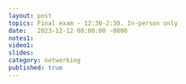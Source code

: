 ```yaml
---
layout: post
topics: Final exam - 12:30-2:30. In-person only
date:   2023-12-12 08:00:00 -0800
notes1: 
video1: 
slides: 
category: networking
published: true
---
```

